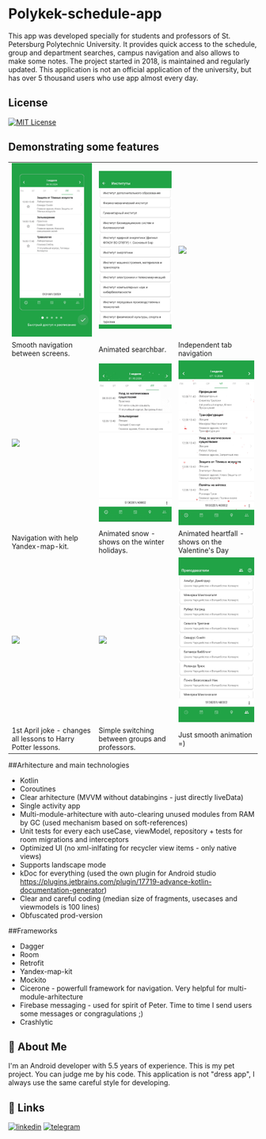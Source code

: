 
# Polykek-schedule-app
This app was developed specially for students and professors of St. Petersburg Polytechnic University. It provides quick access to the schedule, group and department searches, campus navigation and also allows to make some notes. The project started in 2018, is maintained and regularly updated. This application is not an official application of the university, but has over 5 thousand users who use app almost every day.

## License
[![MIT License](https://img.shields.io/badge/License-MIT-green.svg)](https://choosealicense.com/licenses/mit/) 

## Demonstrating some features
<table>
    <tr>
        <td>
            <img src="https://github.com/georrge1994/polykek-schedule-app/raw/master/gifs/1_welcome_navigation.gif" width="256"/>
        </td>
        <td>
            <img src="https://github.com/georrge1994/polykek-schedule-app/raw/master/gifs/2_group_search.gif" width="256"/>
        </td>
        <td>
            <img src="https://github.com/georrge1994/polykek-schedule-app/raw/master/gifs/3_independed_tab_navigation.gif" width="256"/>
        </td>
    </tr>
    <tr>
        <td>
            Smooth navigation between screens.
        </td>
        <td>
            Animated searchbar.
        </td>
        <td>
            Independent tab navigation
        </td>
    </tr>
    <tr>
        <td>
            <img src="https://github.com/georrge1994/polykek-schedule-app/raw/master/gifs/4_yandex_map_kit.gif" width="256"/>
        </td>
        <td>
            <img src="https://github.com/georrge1994/polykek-schedule-app/raw/master/gifs/5_snow_animation.gif" width="256"/>
        </td>
        <td>
            <img src="https://github.com/georrge1994/polykek-schedule-app/raw/master/gifs/6_heartfall_animation.gif" width="256"/>
        </td>
    </tr>
    <tr>
        <td>
            Navigation with help Yandex-map-kit.
        </td>
        <td>
            Animated snow - shows on the winter holidays.
        </td>
        <td>
            Animated heartfall - shows on the Valentine's Day
        </td>
    </tr>
	    <tr>
        <td>
            <img src="https://github.com/georrge1994/polykek-schedule-app/raw/master/gifs/7_harry_potter_feature.gif" width="256"/>
        </td>
        <td>
            <img src="https://github.com/georrge1994/polykek-schedule-app/raw/master/gifs/8_switching_between_selected_items.gif" width="256"/>
        </td>
        <td>
            <img src="https://github.com/georrge1994/polykek-schedule-app/raw/master/gifs/9_smooth_animation.gif" width="256"/>
        </td>
    </tr>
    <tr>
        <td>
            1st April joke - changes all lessons to Harry Potter lessons.
        </td>
        <td>
            Simple switching between groups and professors.
        </td>
        <td>
            Just smooth animation =)
        </td>
    </tr>
</table>

##Arhitecture and main technologies
+ Kotlin
+ Coroutines
+ Clear arhitecture (MVVM without databingins - just directly liveData)
+ Single activity app
+ Multi-module-arhitecture with auto-clearing unused modules from RAM by GC (used mechanism based on soft-references)
+ Unit tests for every each useCase, viewModel, repository + tests for room migrations and interceptors
+ Optimized UI (no xml-inlfating for recycler view items - only native views)
+ Supports landscape mode
+ kDoc for everything (used the own plugin for Android studio https://plugins.jetbrains.com/plugin/17719-advance-kotlin-documentation-generator)
+ Clear and careful coding (median size of fragments, usecases and viewmodels is 100 lines)
+ Obfuscated prod-version

##Frameworks
+ Dagger
+ Room
+ Retrofit
+ Yandex-map-kit
+ Mockito
+ Cicerone - powerfull framework for navigation. Very helpful for multi-module-arhitecture
+ Firebase messaging - used for spirit of Peter. Time to time I send users some messages or congragulations ;)
+ Crashlytic

## 🚀 About Me
I'm an Android developer with 5.5 years of experience. This is my pet project. You can judge me by his code. This application is not "dress app", I always use the same careful style for developing.

## 🔗 Links
[![linkedin](https://img.shields.io/badge/linkedin-0A66C2?style=for-the-badge&logo=linkedin&logoColor=white)](https://www.linkedin.com/)
[![telegram](https://img.shields.io/badge/-telegram-red?color=white&logo=telegram)](https://t.me/georrge1994)
